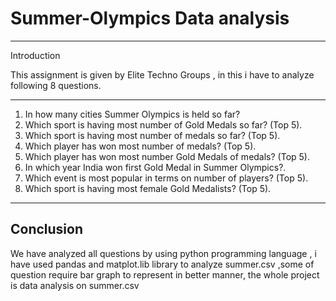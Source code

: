 # Summer-Olympics Data analysis
---
Introduction


This assignment is given by Elite Techno Groups , in this i have to analyze following 8 questions.


---
1. In how many cities Summer Olympics is held so far?
2. Which sport is having most number of Gold Medals so far? (Top 5).
3. Which sport is having most number of medals so far? (Top 5).
4. Which player has won most number of medals? (Top 5).
5. Which player has won most number Gold Medals of medals? (Top 5).
6. In which year India won first Gold Medal in Summer Olympics?.
7. Which event is most popular in terms on number of players? (Top 5).
8. Which sport is having most female Gold Medalists? (Top 5).
---
## Conclusion
We have analyzed all questions by using python programming language , i have used pandas and matplot.lib library to analyze summer.csv
,some of question require bar graph to represent in better manner, the whole project is data analysis on summer.csv
